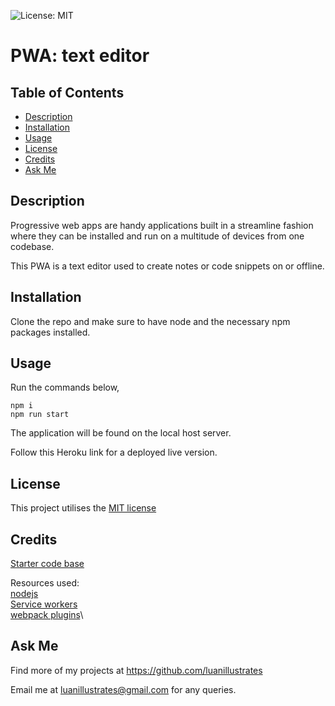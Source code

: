 ![License: MIT](https://img.shields.io/badge/License-MIT-yellow.svg)

# PWA: text editor

## Table of Contents

- [Description](#description)
- [Installation](#installation)
- [Usage](#usage)
- [License](#license)
- [Credits](#credits)
- [Ask Me](#ask-me)

## Description

Progressive web apps are handy applications built in a streamline fashion where they can be installed and run on a multitude of devices from one codebase.

This PWA is a text editor used to create notes or code snippets on or offline.

## Installation

Clone the repo and make sure to have node and the necessary npm packages installed.

## Usage

Run the commands below,

```
npm i
npm run start
```

The application will be found on the local host server.

Follow this Heroku link for a deployed live version.

## License

This project utilises the <a href="https://opensource.org/licenses/MIT" target="_blank">MIT license</a>

## Credits

<a href="https://github.com/coding-boot-camp/cautious-meme" target="_blank">Starter code base</a>

Resources used:\
 <a href="https://nodejs.org/en/docs">nodejs</a>\
 <a href="https://developer.chrome.com/docs/workbox/service-worker-overview/">Service workers</a>\
 <a href="https://webpack.js.org/plugins/">webpack plugins</a>\

## Ask Me

Find more of my projects at https://github.com/luanillustrates

Email me at luanillustrates@gmail.com for any queries.
